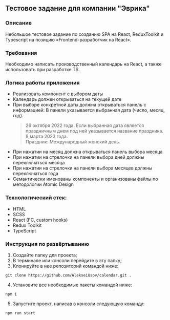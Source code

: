 ## Тестовое задание для компании "Эврика"

### Описание

Небольшое тестовое задание по созданию SPA на React, ReduxToolkit и Typescript на позицию «Frontend-разработчик на React».

### Требования

Необходимо написать производственный календарь на React, а также использовать при разработке TS.

### Логика работы приложения

- Реализовать компонент с выбором даты
- Календарь должен открываться на текущей дате
- При выборе конкретной даты должна открываться панель с информацией:
  В панели указывается выбранная дата (число, месяц, год).  
  > 26 октября 2022 года.
Если выбранная дата является праздничным днем под ней указывается название праздника.  
  > 8 марта 2023 года.  
  > Праздник: Международный женский день.
- При нажатии на месяц должна открываться панель выбора месяца
- При нажатии на стрелочки на панели выбора дней должны переключаться месяца
- При нажатии на стрелочки на панели выбора месяцев должны переключаться года
- Семантически именованы компоненты и организованы файлы по методологии Atomic Design

### Технологический стек:

- HTML
- SCSS
- React (FC, custom hooks)
- Redux Toolkit
- TypeScript

### Инструкция по развёртыванию

1. Создайте папку для проекта;
2. В терминале или консоли перейдите в эту папку;
3. Клонируйте в нее репозиторий командой ниже:

```
git clone https://github.com/AlekseiUsov/calendar.git .
```

4. Установите все необходимые пакеты командой ниже:

```
npm i
```

5. Запустите проект, написав в консоли следующую команду:

```
npm run start
```
